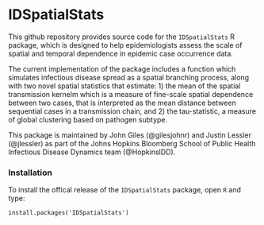 # IDSpatialStats

This github repository provides source code for the `IDSpatialStats` R package, which is designed to help epidemiologists assess the scale of spatial and temporal dependence in epidemic case occurrence data. 

The current implementation of the package includes a function which simulates infectious disease spread as a spatial branching process, along with two novel spatial statistics that estimate: 1) the mean of the spatial transmission kernelm which is a measure of fine-scale spatial dependence between two cases, that is interpreted as the mean distance between sequential cases in a transmission chain, and 2) the tau-statistic, a measure of global clustering based on pathogen subtype.

This package is maintained by John Giles (@gilesjohnr) and Justin Lessler (@jlessler) as part of the Johns Hopkins Bloomberg School of Public Health Infectious Disease Dynamics team (@HopkinsIDD).

### Installation

To install the offical release of the `IDSpatialStats` package, open `R` and type:

```
install.packages('IDSpatialStats')
```
